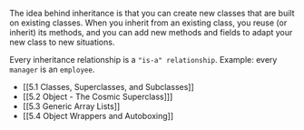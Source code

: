 The idea behind inheritance is that you can create new classes that are built on existing classes. When you inherit from an existing class, you reuse (or inherit) its methods, and you can add new methods and fields to adapt your new class to new situations.

Every inheritance relationship is a `"is-a" relationship`.
Example: every `manager` is an `employee`.

- [[5.1 Classes, Superclasses, and Subclasses]]
- [[5.2 Object - The Cosmic Superclass]]]
- [[5.3 Generic Array Lists]]
- [[5.4 Object Wrappers and Autoboxing]]